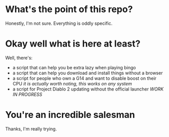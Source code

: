 # What's the point of this repo?
Honestly, I'm not sure. Everything is oddly specific.

# Okay well what is here at least?
Well, there's:
* a script that can help you be extra lazy when playing bingo
* a script that can help you download and install things without a browser
* a script for people who own a G14 and want to disable boost on their CPU
   _it is actually worth noting, this works on any system_
* a script for Project Diablo 2 updating without the official launcher
   _WORK IN PROGRESS_

# You're an incredible salesman
Thanks, I'm really trying.
